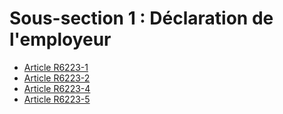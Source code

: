 # Sous-section 1 : Déclaration de l'employeur

* [Article R6223-1](./LEGIARTI000025026913.md)
* [Article R6223-2](./LEGIARTI000025026917.md)
* [Article R6223-4](./LEGIARTI000025026920.md)
* [Article R6223-5](./LEGIARTI000018524012.md)
